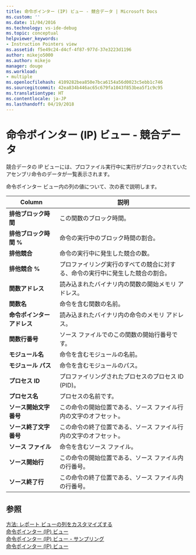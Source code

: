 ```yaml
---
title: 命令ポインター (IP) ビュー - 競合データ | Microsoft Docs
ms.custom: ''
ms.date: 11/04/2016
ms.technology: vs-ide-debug
ms.topic: conceptual
helpviewer_keywords:
- Instruction Pointers view
ms.assetid: f5e49c24-d4cf-4f87-977d-37e3223d1196
author: mikejo5000
ms.author: mikejo
manager: douge
ms.workload:
- multiple
ms.openlocfilehash: 4109282bea850e7bca6154a56d0023c5ebb1c746
ms.sourcegitcommit: 42ea834b446ac65c679fa1043f853bea5f1c9c95
ms.translationtype: HT
ms.contentlocale: ja-JP
ms.lasthandoff: 04/19/2018
---
```

# <a name="instruction-pointers-ips-view---contention-data"></a>命令ポインター (IP) ビュー - 競合データ
競合データの IP ビューには、プロファイル実行中に実行がブロックされていたアセンブリ命令のデータが一覧表示されます。  
  
 命令ポインター ビュー内の列の値について、次の表で説明します。  
  
|Column|説明|  
|------------|-----------------|  
|**排他ブロック時間**|この関数のブロック時間。|  
|**排他ブロック時間 %**|命令の実行中のブロック時間の割合。|  
|**排他競合**|命令の実行中に発生した競合の数。|  
|**排他競合 %**|プロファイリング実行のすべての競合に対する、命令の実行中に発生した競合の割合。|  
|**関数アドレス**|読み込まれたバイナリ内の関数の開始メモリ アドレス。|  
|**関数名**|命令を含む関数の名前。|  
|**命令ポインター アドレス**|読み込まれたバイナリ内の命令のメモリ アドレス。|  
|**関数行番号**|ソース ファイルでのこの関数の開始行番号です。|  
|**モジュール名**|命令を含むモジュールの名前。|  
|**モジュール パス**|命令を含むモジュールのパス。|  
|**プロセス ID**|プロファイリングされたプロセスのプロセス ID (PID)。|  
|**プロセス名**|プロセスの名前です。|  
|**ソース開始文字番号**|この命令の開始位置である、ソース ファイル行内の文字のオフセット。|  
|**ソース終了文字番号**|この命令の終了位置である、ソース ファイル行内の文字のオフセット。|  
|**ソース ファイル**|命令を含むソース ファイル。|  
|**ソース開始行**|この命令の開始位置である、ソース ファイル内の行番号。|  
|**ソース終了行**|この命令の終了位置である、ソース ファイル内の行番号。|  
  
## <a name="see-also"></a>参照  
 [方法: レポート ビューの列をカスタマイズする](../profiling/how-to-customize-report-view-columns.md)   
 [命令ポインター (IP) ビュー](../profiling/instruction-pointers-ips-view.md)   
 [命令ポインター (IP) ビュー - サンプリング](../profiling/instruction-pointers-ips-view-dotnet-memory-sampling-data.md)   
 [命令ポインター (IP) ビュー](../profiling/instruction-pointers-ips-view-sampling-data.md)